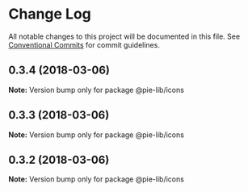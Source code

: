 # Change Log

All notable changes to this project will be documented in this file.
See [Conventional Commits](https://conventionalcommits.org) for commit guidelines.

<a name="0.3.4"></a>
## 0.3.4 (2018-03-06)




**Note:** Version bump only for package @pie-lib/icons

<a name="0.3.3"></a>
## 0.3.3 (2018-03-06)




**Note:** Version bump only for package @pie-lib/icons

<a name="0.3.2"></a>
## 0.3.2 (2018-03-06)




**Note:** Version bump only for package @pie-lib/icons

